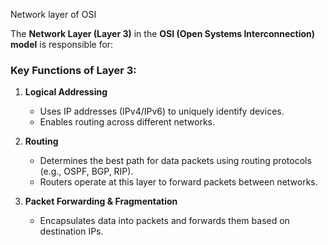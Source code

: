 Network layer of OSI


The **Network Layer (Layer 3)** in the **OSI (Open Systems Interconnection) model** is responsible for:  

### **Key Functions of Layer 3:**  
1. **Logical Addressing**  
   - Uses IP addresses (IPv4/IPv6) to uniquely identify devices.  
   - Enables routing across different networks.  

1. **Routing**  
   - Determines the best path for data packets using routing protocols (e.g., OSPF, BGP, RIP).  
   - Routers operate at this layer to forward packets between networks.  

1. **Packet Forwarding & Fragmentation**  
   - Encapsulates data into packets and forwards them based on destination IPs.  
  